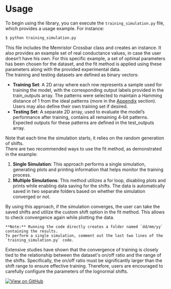 # Usage

To begin using the library, you can execute the `training_simulation.py` file, which provides a usage example. For instance:

```bash
$ python training_simulation.py
```

This file includes the Memristor Crossbar class and creates an instance. It also provides an example set of real conductance values, in case the user doesn’t have his own. For this specific example, a set of optimal parameters has been chosen for the dataset, and the fit method is applied using these parameters along with the provided experimental data. <br>
The training and testing datasets are defined as binary vectors:
-   **Training Set**: A 2D array where each row represents a sample used for training the model, with the corresponding output labels provided in the train_outputs array. The patterns were selected to maintain a Hamming distance of 1 from the ideal patterns (more in the [Appendix](#appendix) section). Users may also define their own training set if desired.
-  **Testing Set**: A separate 2D array, used to evaluate the model’s performance after training, contains all remaining 4-bit patterns. Expected outputs for these patterns are defined in the test_outputs array.

Note that each time the simulation starts, it relies on the random generation of shifts. <br>
There are two recommended ways to use the fit method, as demonstrated in the example:
1. **Single Simulation**: This approach performs a single simulation, generating plots and printing information that helps monitor the training process. 
2. **Multiple Simulations**: This method utilizes a for loop, disabling plots and prints while enabling data saving for the shifts. The data is automatically saved in two separate folders based on whether the simulation converged or not. 

By using this approach, if the simulation converges, the user can take the saved shifts and utilize the custom shift option in the fit method. This allows to check convergence again while plotting the data. <br>

```{note}
**Note:** Running the code directly creates a folder named `dd/mm/yy` containing the results.
To perform a single simulation, comment out the last two lines of the `training_simulation.py` code.
```

Extensive studies have shown that the convergence of training is closely tied to the relationship between the dataset's on/off ratio and the range of the shifts. Specifically, the on/off ratio must be significantly larger than the shift range to ensure effective training. Therefore, users are encouraged to carefully configure the parameters of the lognormal shifts.

<div class="github-badge">
<a href="https://github.com/cateru/Memristor_Crossbar_Training_Class">
    <img src="https://img.shields.io/badge/View_on-GitHub-blue?logo=github&style=for-the-badge" alt="View on GitHub">
</a>
</div>